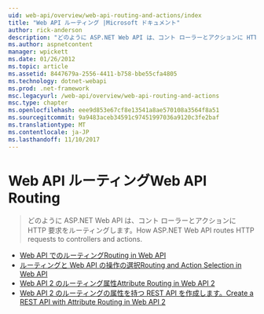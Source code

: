 ```yaml
---
uid: web-api/overview/web-api-routing-and-actions/index
title: "Web API ルーティング |Microsoft ドキュメント"
author: rick-anderson
description: "どのように ASP.NET Web API は、コント ローラーとアクションに HTTP 要求をルーティングします。"
ms.author: aspnetcontent
manager: wpickett
ms.date: 01/26/2012
ms.topic: article
ms.assetid: 8447679a-2556-4411-b758-bbe55cfa4805
ms.technology: dotnet-webapi
ms.prod: .net-framework
msc.legacyurl: /web-api/overview/web-api-routing-and-actions
msc.type: chapter
ms.openlocfilehash: eee9d853e67cf8e13541a8ae570108a3564f8a51
ms.sourcegitcommit: 9a9483aceb34591c97451997036a9120c3fe2baf
ms.translationtype: MT
ms.contentlocale: ja-JP
ms.lasthandoff: 11/10/2017
---
```

<a name="web-api-routing"></a><span data-ttu-id="1059c-103">Web API ルーティング</span><span class="sxs-lookup"><span data-stu-id="1059c-103">Web API Routing</span></span>
====================
> <span data-ttu-id="1059c-104">どのように ASP.NET Web API は、コント ローラーとアクションに HTTP 要求をルーティングします。</span><span class="sxs-lookup"><span data-stu-id="1059c-104">How ASP.NET Web API routes HTTP requests to controllers and actions.</span></span>


- [<span data-ttu-id="1059c-105">Web API でのルーティング</span><span class="sxs-lookup"><span data-stu-id="1059c-105">Routing in Web API</span></span>](routing-in-aspnet-web-api.md)
- [<span data-ttu-id="1059c-106">ルーティングと Web API の操作の選択</span><span class="sxs-lookup"><span data-stu-id="1059c-106">Routing and Action Selection in Web API</span></span>](routing-and-action-selection.md)
- [<span data-ttu-id="1059c-107">Web API 2 のルーティング属性</span><span class="sxs-lookup"><span data-stu-id="1059c-107">Attribute Routing in Web API 2</span></span>](attribute-routing-in-web-api-2.md)
- [<span data-ttu-id="1059c-108">Web API 2 のルーティングの属性を持つ REST API を作成します。</span><span class="sxs-lookup"><span data-stu-id="1059c-108">Create a REST API with Attribute Routing in Web API 2</span></span>](create-a-rest-api-with-attribute-routing.md)
